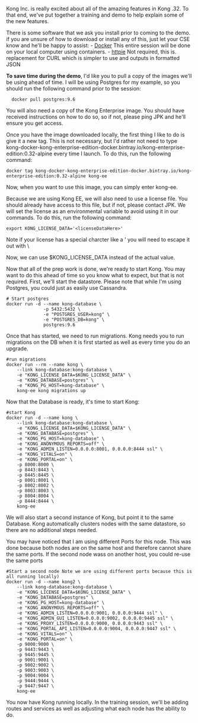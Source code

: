 Kong Inc. is really excited about all of the amazing features in Kong .32. To that end, we've put together a training and demo to help explain some of the new features.

There is some software that we ask you install prior to coming to the demo. if you are unsure of how to download or install any of this, just let your CSE know and he'll be happy to assist:
	- [Docker](https://docs.docker.com/install/)
		This entire session will be done on your local computer using containers.
	- [httpie](https://github.com/jakubroztocil/httpie)
		Not required, this is. replacement for CURL which is simpler to use and outputs in formatted JSON

**To save time during the demo**, I'd like you to pull a copy of the images we'll be using ahead of time. I will be using Postgres for my example, so you should run the following command prior to the session:
```
  docker pull postgres:9.6
```

You will also need a copy of the Kong Enterprise image. You should have received instructions on how to do so, so if not, please ping JPK and he'll ensure you get access.

Once you have the image downloaded locally, the first thing I like to do is give it a new tag. This is not necessary, but I'd rather not need to type kong-docker-kong-enterprise-edition-docker.bintray.io/kong-enterprise-edition:0.32-alpine every time I launch. To do this, run the following command:
```
docker tag kong-docker-kong-enterprise-edition-docker.bintray.io/kong-enterprise-edition:0.32-alpine kong-ee
```

Now, when you want to use this image, you can simply enter kong-ee.

Because we are using Kong EE, we will also need to use a license file. You should already have access to this file, but if not, please contact JPK. We will set the license as an environmental variable to avoid using it in our commands. To do this, run the following command:
```
export KONG_LICENSE_DATA='<licenseDataHere>'
```
Note if your license has a special charcter like a ' you will need to escape it out with \ 

Now, we can use $KONG_LICENSE_DATA instead of the actual value. 

Now that all of the prep work is done, we're ready to start Kong. You may want to do this ahead of time so you know what to expect, but that is not required. First, we'll start the datastore. Please note that while I'm using Postgres, you could just as easily use Cassandra.

```
# Start postgres
docker run -d --name kong-database \
              -p 5432:5432 \
              -e "POSTGRES_USER=kong" \
              -e "POSTGRES_DB=kong" \
              postgres:9.6
```

Once that has started, we need to run migrations. Kong needs you to run migrations on the DB when it is first started as well as every time you do an upgrade.

```
#run migrations
docker run --rm --name kong \
    --link kong-database:kong-database \
    -e "KONG_LICENSE_DATA=$KONG_LICENSE_DATA" \
    -e "KONG_DATABASE=postgres" \
    -e "KONG_PG_HOST=kong-database" \
    kong-ee kong migrations up
```

Now that the Database is ready, it's time to start Kong:

```
#start Kong
docker run -d --name kong \
    --link kong-database:kong-database \
    -e "KONG_LICENSE_DATA=$KONG_LICENSE_DATA" \
    -e "KONG_DATABASE=postgres" \
    -e "KONG_PG_HOST=kong-database" \
    -e "KONG_ANONYMOUS_REPORTS=off" \
    -e "KONG_ADMIN_LISTEN=0.0.0.0:8001, 0.0.0.0:8444 ssl" \
    -e "KONG_VITALS=on" \
    -e "KONG_PORTAL=on" \
    -p 8000:8000 \
    -p 8443:8443 \
    -p 8445:8445 \
    -p 8001:8001 \
    -p 8002:8002 \
    -p 8003:8003 \
    -p 8004:8004 \
    -p 8444:8444 \
    kong-ee
 ```

We will also start a second instance of Kong, but point it to the same Database. Kong automatically clusters nodes with the same datastore, so there are no additional steps needed.

You may have noticed that I am using different Ports for this node. This was done because both nodes are on the same host and therefore cannot share the same ports. If the second node wass on another host, you could re-use the same ports


```
#Start a second node Note we are using different ports because this is all running locally)
docker run -d --name kong2 \
    --link kong-database:kong-database \
    -e "KONG_LICENSE_DATA=$KONG_LICENSE_DATA" \
    -e "KONG_DATABASE=postgres" \
    -e "KONG_PG_HOST=kong-database" \
    -e "KONG_ANONYMOUS_REPORTS=off" \
    -e "KONG_ADMIN_LISTEN=0.0.0.0:9001, 0.0.0.0:9444 ssl" \
    -e "KONG_ADMIN_GUI_LISTEN=0.0.0.0:9002, 0.0.0.0:9445 ssl" \
    -e "KONG_PROXY_LISTEN=0.0.0.0:9000, 0.0.0.0:9443 ssl" \
    -e "KONG_PORTAL_API_LISTEN=0.0.0.0:9004, 0.0.0.0:9447 ssl" \
    -e "KONG_VITALS=on" \
    -e "KONG_PORTAL=on" \
    -p 9000:9000 \
    -p 9443:9443 \
    -p 9445:9445 \
    -p 9001:9001 \
    -p 9002:9002 \
    -p 9003:9003 \
    -p 9004:9004 \
    -p 9444:9444 \
    -p 9447:9447 \
    kong-ee
```

You now have Kong running locally. In the training session, we'll be adding routes and services as well as adjusting what each node has the ability to do.
